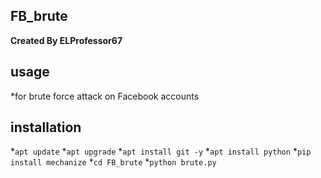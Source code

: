 ## FB_brute
**Created By ELProfessor67**

## usage
*for brute force attack on Facebook accounts

## installation
*`apt update`
*`apt upgrade`
*`apt install git -y`
*`apt install python`
*`pip install mechanize`
*`cd FB_brute`
*`python brute.py`



